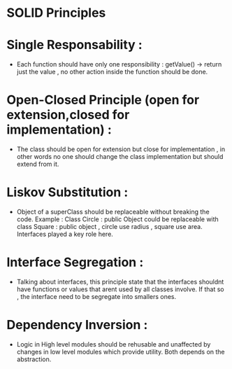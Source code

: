 # SOLID Principles

# Single Responsability :
- Each function should have only one responsibility : getValue() -> return just the value , no other action inside the function should be done.
# Open-Closed Principle (open for extension,closed for implementation) : 
- The class should be open for extension but close for implementation , in other words no one should change the class implementation but should extend from it.
# Liskov Substitution : 
- Object of a superClass should be replaceable without breaking the code. Example : Class Circle : public Object could be replaceable with  class Square : public object , circle use radius , square use area. Interfaces played a key role here.
# Interface Segregation : 
- Talking about interfaces, this principle state that the interfaces shouldnt have functions or values that arent used by all classes involve. If that so , the interface need to be segregate into smallers ones.
# Dependency Inversion :
- Logic in High level modules should be rehusable and unaffected by changes in low level modules which provide utility. Both depends on the abstraction.
